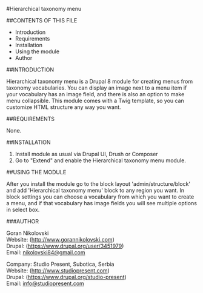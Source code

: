 #Hierarchical taxonomy menu

##CONTENTS OF THIS FILE

  * Introduction
  * Requirements
  * Installation
  * Using the module
  * Author

##INTRODUCTION

Hierarchical taxonomy menu is a Drupal 8 module for creating menus from taxonomy
vocabularies. You can display an image next to a menu item if your vocabulary
has an image field, and there is also an option to make menu collapsible. This
module comes with a Twig template, so you can customize HTML structure any way
you want.

##REQUIREMENTS

None.

##INSTALLATION

1. Install module as usual via Drupal UI, Drush or Composer
2. Go to "Extend" and enable the Hierarchical taxonomy menu module.

##USING THE MODULE

After you install the module go to the block layout 'admin/structure/block' and
add 'Hierarchical taxonomy menu' block to any region you want. In block settings
you can choose a vocabulary from which you want to create a menu, and if that
vocabulary has image fields you will see multiple options in select box.

###AUTHOR

Goran Nikolovski  
Website: (http://www.gorannikolovski.com)  
Drupal: (https://www.drupal.org/user/3451979)  
Email: nikolovski84@gmail.com  

Company: Studio Present, Subotica, Serbia  
Website: (http://www.studiopresent.com)  
Drupal: (https://www.drupal.org/studio-present)  
Email: info@studiopresent.com
